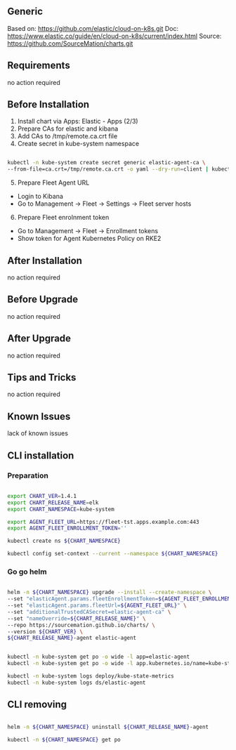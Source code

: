 ## Generic

Based on: https://github.com/elastic/cloud-on-k8s.git
Doc: https://www.elastic.co/guide/en/cloud-on-k8s/current/index.html
Source: https://github.com/SourceMation/charts.git

## Requirements

no action required

## Before Installation

1. Install chart via Apps: Elastic - Apps (2/3)
2. Prepare CAs for elastic and kibana
3. Add CAs to /tmp/remote.ca.crt file
4. Create secret in kube-system namespace 

```bash

kubectl -n kube-system create secret generic elastic-agent-ca \
--from-file=ca.crt=/tmp/remote.ca.crt -o yaml --dry-run=client | kubectl apply -f -

```

5. Prepare Fleet Agent URL

* Login to Kibana 
* Go to Management -> Fleet -> Settings -> Fleet server hosts

6. Prepare Fleet enrolnment token

* Go to Management -> Fleet -> Enrollment tokens 
* Show token for Agent Kubernetes Policy on RKE2


## After Installation

no action required

## Before Upgrade

no action required

## After Upgrade

no action required

## Tips and Tricks

no action required

## Known Issues

lack of known issues




## CLI installation

### Preparation

```bash

export CHART_VER=1.4.1
export CHART_RELEASE_NAME=elk
export CHART_NAMESPACE=kube-system

export AGENT_FLEET_URL=https://fleet-tst.apps.example.com:443
export AGENT_FLEET_ENROLLMENT_TOKEN=''

kubectl create ns ${CHART_NAMESPACE}

kubectl config set-context --current --namespace ${CHART_NAMESPACE}

```

### Go go helm

``` bash

helm -n ${CHART_NAMESPACE} upgrade --install --create-namespace \
--set "elasticAgent.params.fleetEnrollmentToken=${AGENT_FLEET_ENROLLMENT_TOKEN}" \
--set "elasticAgent.params.fleetUrl=${AGENT_FLEET_URL}" \
--set "additionalTrustedCASecret=elastic-agent-ca" \
--set "nameOverride=${CHART_RELEASE_NAME}" \
--repo https://sourcemation.github.io/charts/ \
--version ${CHART_VER} \
${CHART_RELEASE_NAME}-agent elastic-agent


kubectl -n kube-system get po -o wide -l app=elastic-agent
kubectl -n kube-system get po -o wide -l app.kubernetes.io/name=kube-state-metrics

kubectl -n kube-system logs deploy/kube-state-metrics
kubectl -n kube-system logs ds/elastic-agent

```

## CLI removing

```bash

helm -n ${CHART_NAMESPACE} uninstall ${CHART_RELEASE_NAME}-agent

kubectl -n ${CHART_NAMESPACE} get po 

```
